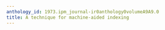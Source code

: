 ```yaml
---
anthology_id: 1973.ipm_journal-ir0anthology0volumeA9A9.0
title: A technique for machine-aided indexing
---
```

